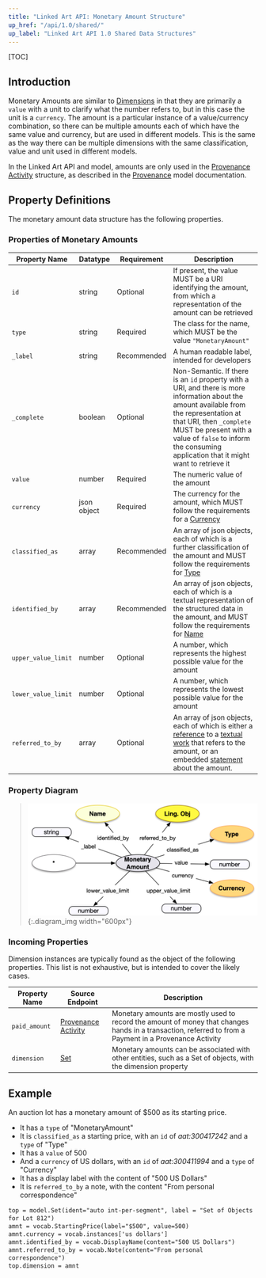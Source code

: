 ```yaml
---
title: "Linked Art API: Monetary Amount Structure"
up_href: "/api/1.0/shared/"
up_label: "Linked Art API 1.0 Shared Data Structures"
---
```



[TOC]

## Introduction

Monetary Amounts are similar to [Dimensions](../dimension/) in that they are primarily a `value` with a unit to clarify what the number refers to, but in this case the unit is a `currency`.  The amount is a particular instance of a value/currency combination, so there can be multiple amounts each of which have the same value and currency, but are used in different models.  This is the same as the way there can be multiple dimensions with the same classification, value and unit used in different models.

In the Linked Art API and model, amounts are only used in the [Provenance Activity](../../endpoint/provenance_activity/) structure, as described in the [Provenance](/model/provenance/) model documentation.

## Property Definitions

The monetary amount data structure has the following properties.

### Properties of Monetary Amounts

| Property Name     | Datatype      | Requirement | Description | 
|-------------------|---------------|-------------|-------------| 
| `id`              | string        | Optional    | If present, the value MUST be a URI identifying the amount, from which a representation of the amount can be retrieved | 
| `type`            | string        | Required    | The class for the name, which MUST be the value `"MonetaryAmount"` |
| `_label`          | string        | Recommended | A human readable label, intended for developers |
| `_complete`       | boolean       | Optional    | Non-Semantic. If there is an `id` property with a URI, and there is more information about the amount available from the representation at that URI, then `_complete` MUST be present with a value of `false` to inform the consuming application that it might want to retrieve it |
| `value`           | number        | Required    | The numeric value of the amount |
| `currency`        | json object   | Required    | The currency for the amount, which MUST follow the requirements for a [Currency](../type/) |
| `classified_as`   | array         | Recommended | An array of json objects, each of which is a further classification of the amount and MUST follow the requirements for [Type](../type/) |
| `identified_by`   | array         | Recommended | An array of json objects, each of which is a textual representation of the structured data in the amount, and MUST follow the requirements for [Name](../name/) |
| `upper_value_limit` | number      | Optional    | A number, which represents the highest possible value for the amount|
| `lower_value_limit` | number      | Optional    | A number, which represents the lowest possible value for the amount |
| `referred_to_by`  | array         | Optional    | An array of json objects, each of which is either a [reference](../reference/) to a [textual work](../../endpoint/textual_work/) that refers to the amount, or an embedded [statement](../statement/) about the amount. |

### Property Diagram

> ![diagram](monetary_amount_properties.png){:.diagram_img width="600px"}

### Incoming Properties

Dimension instances are typically found as the object of the following properties.  This list is not exhaustive, but is intended to cover the likely cases.

| Property Name   | Source Endpoint   | Description |
|-----------------|-------------------|-------------|
| `paid_amount`   | [Provenance Activity](../../endpoint/provenance_activity/) | Monetary amounts are mostly used to record the amount of money that changes hands in a transaction, referred to from a Payment in a Provenance Activity | 
| `dimension`     | [Set](../../endpoint/set/)      | Monetary amounts can be associated with other entities, such as a Set of objects, with the dimension property  |


## Example

An auction lot has a monetary amount of $500 as its starting price.

* It has a `type` of "MonetaryAmount"
* It is `classified_as` a starting price, with an `id` of _aat:300417242_ and a `type` of "Type"
* It has a `value` of 500
* And a `currency` of US dollars, with an `id` of _aat:300411994_ and a `type` of "Currency"
* It has a display label with the content of "500 US Dollars"
* It is `referred_to_by` a note, with the content "From personal correspondence"

```crom
top = model.Set(ident="auto int-per-segment", label = "Set of Objects for Lot 812")
amnt = vocab.StartingPrice(label="$500", value=500)
amnt.currency = vocab.instances['us dollars']
amnt.identified_by = vocab.DisplayName(content="500 US Dollars")
amnt.referred_to_by = vocab.Note(content="From personal correspondence")
top.dimension = amnt
```
